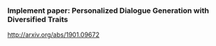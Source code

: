 

### Implement paper:  Personalized Dialogue Generation with Diversified Traits

http://arxiv.org/abs/1901.09672
